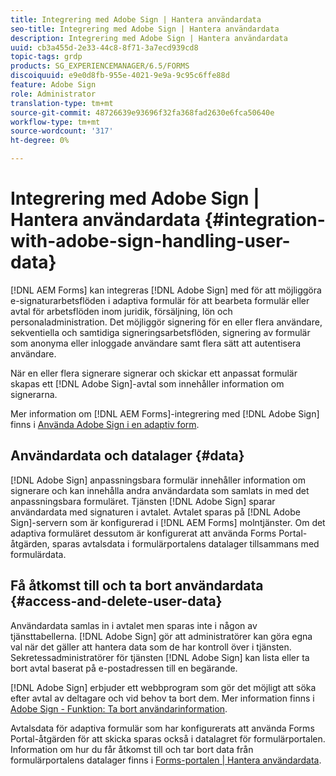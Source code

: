 ```yaml
---
title: Integrering med Adobe Sign | Hantera användardata
seo-title: Integrering med Adobe Sign | Hantera användardata
description: Integrering med Adobe Sign | Hantera användardata
uuid: cb3a455d-2e33-44c8-8f71-3a7ecd939cd8
topic-tags: grdp
products: SG_EXPERIENCEMANAGER/6.5/FORMS
discoiquuid: e9e0d8fb-955e-4021-9e9a-9c95c6ffe88d
feature: Adobe Sign
role: Administrator
translation-type: tm+mt
source-git-commit: 48726639e93696f32fa368fad2630e6fca50640e
workflow-type: tm+mt
source-wordcount: '317'
ht-degree: 0%

---
```



# Integrering med Adobe Sign | Hantera användardata {#integration-with-adobe-sign-handling-user-data}

[!DNL AEM Forms] kan integreras [!DNL  Adobe Sign] med för att möjliggöra e-signaturarbetsflöden i adaptiva formulär för att bearbeta formulär eller avtal för arbetsflöden inom juridik, försäljning, lön och personaladministration. Det möjliggör signering för en eller flera användare, sekventiella och samtidiga signeringsarbetsflöden, signering av formulär som anonyma eller inloggade användare samt flera sätt att autentisera användare.

När en eller flera signerare signerar och skickar ett anpassat formulär skapas ett [!DNL Adobe Sign]-avtal som innehåller information om signerarna.

Mer information om [!DNL AEM Forms]-integrering med [!DNL Adobe Sign] finns i [Använda Adobe Sign i en adaptiv form](/help/forms/using/working-with-adobe-sign.md).

## Användardata och datalager {#data}

[!DNL Adobe Sign] anpassningsbara formulär innehåller information om signerare och kan innehålla andra användardata som samlats in med det anpassningsbara formuläret. Tjänsten [!DNL Adobe Sign] sparar användardata med signaturen i avtalet. Avtalet sparas på [!DNL Adobe Sign]-servern som är konfigurerad i [!DNL AEM Forms] molntjänster. Om det adaptiva formuläret dessutom är konfigurerat att använda Forms Portal-åtgärden, sparas avtalsdata i formulärportalens datalager tillsammans med formulärdata.

## Få åtkomst till och ta bort användardata {#access-and-delete-user-data}

Användardata samlas in i avtalet men sparas inte i någon av tjänsttabellerna. [!DNL Adobe Sign] gör att administratörer kan göra egna val när det gäller att hantera data som de har kontroll över i tjänsten. Sekretessadministratörer för tjänsten [!DNL Adobe Sign] kan lista eller ta bort avtal baserat på e-postadressen till en begärande.

[!DNL Adobe Sign] erbjuder ett webbprogram som gör det möjligt att söka efter avtal av deltagare och vid behov ta bort dem. Mer information finns i [Adobe Sign - Funktion: Ta bort användarinformation](https://helpx.adobe.com/sign/help/adobesign_gdpr_user_deletion.html).

Avtalsdata för adaptiva formulär som har konfigurerats att använda Forms Portal-åtgärden för att skicka sparas också i datalagret för formulärportalen. Information om hur du får åtkomst till och tar bort data från formulärportalens datalager finns i [Forms-portalen | Hantera användardata](/help/forms/using/forms-portal-handling-user-data.md).
